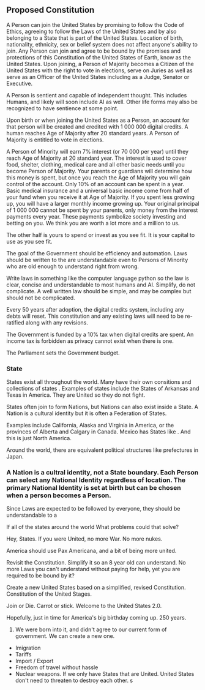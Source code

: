 ## Proposed Constitution

A Person can join the United States by promising to follow the Code of Ethics, agreeing to follow the Laws of the United States and by also belonging to a State that is part of the United States. Location of birth, nationality, ethnicity, sex or belief system does not affect anyone's ability to join. Any Person can join and agree to be bound by the promises and protections of this Constitution of the United States of Earth, know as the United States. Upon joining, a Person of Majority becomes a Citizen of the United States with the right to vote in elections, serve on Juries as well as serve as an Officer of the United States including as a Judge, Senator or Executive.

A Person is sentient and capable of independent thought. This includes Humans, and likely will soon include AI as well. Other life forms may also be recognized to have sentience at some point.

Upon birth or when joining the United States as a Person, an account for that person will be created and credited with 1 000 000 digital credits. A human reaches Age of Majority after 20 standard years. A Person of Majority is entitled to vote in elections.

A Person of Minority will earn 7% interest (or 70 000 per year) until they reach Age of Majority at 20 standard year. The interest is used to cover food, shelter, clothing, medical care and all other basic needs until you become Person of Majority. Your parents or guardians will determine how this money is spent, but once you reach the Age of Majority you will gain control of the account. Only 10% of an account can be spent in a year. Basic medical insurance and a universal basic income come from half of your fund when you receive it at Age of Majority. If you spent less growing up, you will have a larger monthly income growing up. Your original principal of 1 000 000 cannot be spent by your parents, only money from the interest payments every year. These payments symbolize society investing and betting on you. We think you are worth a lot more and a million to us.

The other half is yours to spend or invest as you see fit. It is your capital to use as you see fit.

The goal of the Government should be efficiency and automation. Laws should be written to the are understandable even to Persons of Minority who are old enough to understand right from wrong.

Write laws in something like the computer language python so the law is clear, concise and understandable to most humans and AI. Simplify, do not complicate. A well written law should be simple, and may be complex but should not be complicated.

Every 50 years after adoption, the digital credits system, including any debts will reset. This constitution and any existing laws will need to be re-ratified along with any revisions.

The Government is funded by a 10% tax when digital credits are spent. An income tax is forbidden as privacy cannot exist when there is one.

The Parliament sets the Government budget.

### State

States exist all throughout the world. Many have their own consitions and collections of states . Examples of states include the States of Arkansas and Texas in America. They are United so they do not fight.

States often join to form Nations, but Nations can also exist inside a State. A Nation is a cultural identity but it is often a Federation of States.

Examples include California, Alaska and Virginia in America, or the provinces of Alberta and Calgary in Canada. Mexico has States like . And this is just North America.

Around the world, there are equivalent political structures like prefectures in Japan.

### A Nation is a cultral identity, not a State boundary. Each Person can select any National Identity regardless of location. The primary National Identity is set at birth but can be chosen when a person becomes a Person.

Since Laws are expected to be followed by everyone, they should be understandable to a

If all of the states around the world What problems could that solve?

Hey, States. If you were United, no more War. No more nukes.

America should use Pax Americana, and a bit of being more united.

Revisit the Constitution. Simplify it so an 8 year old can understand. No more Laws you can't understand without paying for help, yet you are required to be bound by it?

Create a new United States based on a simplified, revised Constitution. Constitution of the United Stages.

Join or Die. Carrot or stick. Welcome to the United States 2.0.

Hopefully, just in time for America's big birthday coming up. 250 years.

1. We were born into it, and didn't agree to our current form of government. We can create a new one.

- Imigration
- Tariffs
- Import / Export
- Freedom of travel without hassle
- Nuclear weapons. If we only have States that are United. United States don't need to threaten to destroy each other.
  s
